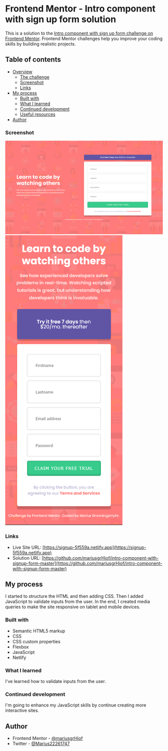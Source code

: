 # Frontend Mentor - Intro component with sign up form solution

This is a solution to the [Intro component with sign up form challenge on Frontend Mentor](https://www.frontendmentor.io/challenges/intro-component-with-signup-form-5cf91bd49edda32581d28fd1). Frontend Mentor challenges help you improve your coding skills by building realistic projects.

## Table of contents

- [Overview](#overview)
  - [The challenge](#the-challenge)
  - [Screenshot](#screenshot)
  - [Links](#links)
- [My process](#my-process)
  - [Built with](#built-with)
  - [What I learned](#what-i-learned)
  - [Continued development](#continued-development)
  - [Useful resources](#useful-resources)
- [Author](#author)

### Screenshot

![Desktop layout](./screenshots/desktop.png)
![Mobile layout](./screenshots/mobile.png)

### Links

- Live Site URL: [https://signup-5f559a.netlify.app](https://signup-5f559a.netlify.app)
- Solution URL: [https://github.com/mariusgrHiof/intro-component-with-signup-form-master](https://github.com/mariusgrHiof/intro-component-with-signup-form-master)


## My process

I started to structure the HTML and then adding CSS. Then I added JavaScript to validate inputs from the user. In the end, I created media queries to make the site responsive on tablet and mobile devices.

### Built with

- Semantic HTML5 markup
- CSS
- CSS custom properties
- Flexbox
- JavaScript
- Netlify

### What I learned

I've learned how to validate inputs from the user.

### Continued development

I'm going to enhance my JavaScript skills by continue creating more interactive sites.

## Author

- Frontend Mentor - [@mariusgrHiof](https://www.frontendmentor.io/profile/mariusgrHiof)
- Twitter - [@Marius22261747](https://www.twitter.com/Marius22261747)
